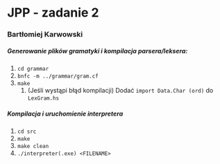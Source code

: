 # JPP - zadanie 2 #
### Bartłomiej Karwowski ###

##### Generowanie plików gramatyki i kompilacja parsera/leksera: #####
1. `cd grammar`
1. `bnfc -m ../grammar/gram.cf`
1. `make`
    1. (Jeśli wystąpi błąd kompilacji) Dodać `import Data.Char (ord)` do `LexGram.hs`

##### Kompilacja i uruchomienie interpretera #####
1. `cd src`
1. `make`
1. `make clean`
1. `./interpreter(.exe) <FILENAME>`
